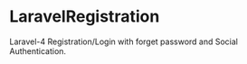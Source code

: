 # LaravelRegistration
Laravel-4 Registration/Login with forget password and Social Authentication. 
